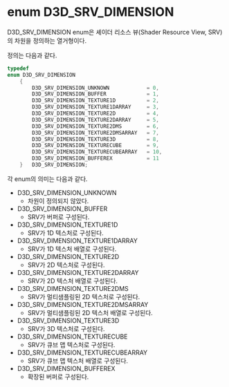 # enum D3D_SRV_DIMENSION
D3D_SRV_DIMENSION enum은 셰이더 리소스 뷰(Shader Resource View, SRV)의 차원을 정의하는 열거형이다.

정의는 다음과 같다.

```cpp
typedef 
enum D3D_SRV_DIMENSION
    {
        D3D_SRV_DIMENSION_UNKNOWN            = 0,
        D3D_SRV_DIMENSION_BUFFER             = 1,
        D3D_SRV_DIMENSION_TEXTURE1D          = 2,
        D3D_SRV_DIMENSION_TEXTURE1DARRAY     = 3,
        D3D_SRV_DIMENSION_TEXTURE2D          = 4,
        D3D_SRV_DIMENSION_TEXTURE2DARRAY     = 5,
        D3D_SRV_DIMENSION_TEXTURE2DMS        = 6,
        D3D_SRV_DIMENSION_TEXTURE2DMSARRAY   = 7,
        D3D_SRV_DIMENSION_TEXTURE3D          = 8,
        D3D_SRV_DIMENSION_TEXTURECUBE        = 9,
        D3D_SRV_DIMENSION_TEXTURECUBEARRAY   = 10,
        D3D_SRV_DIMENSION_BUFFEREX           = 11
    } 	D3D_SRV_DIMENSION;
```

각 enum의 의미는 다음과 같다.

* D3D_SRV_DIMENSION_UNKNOWN
  * 차원이 정의되지 않았다.
* D3D_SRV_DIMENSION_BUFFER
  * SRV가 버퍼로 구성된다.
* D3D_SRV_DIMENSION_TEXTURE1D
  * SRV가 1D 텍스처로 구성된다.
* D3D_SRV_DIMENSION_TEXTURE1DARRAY
  * SRV가 1D 텍스처 배열로 구성된다.
* D3D_SRV_DIMENSION_TEXTURE2D
  * SRV가 2D 텍스처로 구성된다.
* D3D_SRV_DIMENSION_TEXTURE2DARRAY
  * SRV가 2D 텍스처 배열로 구성된다.
* D3D_SRV_DIMENSION_TEXTURE2DMS
  * SRV가 멀티샘플링된 2D 텍스처로 구성된다.
* D3D_SRV_DIMENSION_TEXTURE2DMSARRAY
  * SRV가 멀티샘플링된 2D 텍스처 배열로 구성된다.
* D3D_SRV_DIMENSION_TEXTURE3D
  * SRV가 3D 텍스처로 구성된다.
* D3D_SRV_DIMENSION_TEXTURECUBE
  * SRV가 큐브 맵 텍스처로 구성된다.
* D3D_SRV_DIMENSION_TEXTURECUBEARRAY
  * SRV가 큐브 맵 텍스처 배열로 구성된다.
* D3D_SRV_DIMENSION_BUFFEREX
  * 확장된 버퍼로 구성된다.
